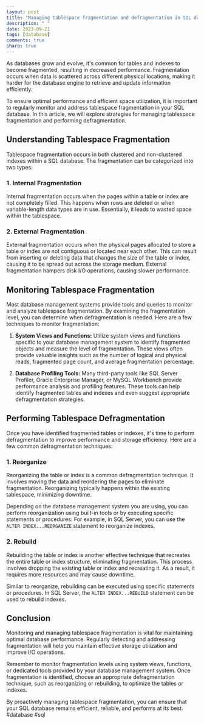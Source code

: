 ```yaml
---
layout: post
title: "Managing tablespace fragmentation and defragmentation in SQL databases"
description: " "
date: 2023-09-21
tags: [database]
comments: true
share: true
---
```


As databases grow and evolve, it's common for tables and indexes to become fragmented, resulting in decreased performance. Fragmentation occurs when data is scattered across different physical locations, making it harder for the database engine to retrieve and update information efficiently.

To ensure optimal performance and efficient space utilization, it is important to regularly monitor and address tablespace fragmentation in your SQL database. In this article, we will explore strategies for managing tablespace fragmentation and performing defragmentation.

## Understanding Tablespace Fragmentation

Tablespace fragmentation occurs in both clustered and non-clustered indexes within a SQL database. The fragmentation can be categorized into two types:

### 1. Internal Fragmentation

Internal fragmentation occurs when the pages within a table or index are not completely filled. This happens when rows are deleted or when variable-length data types are in use. Essentially, it leads to wasted space within the tablespace.

### 2. External Fragmentation

External fragmentation occurs when the physical pages allocated to store a table or index are not contiguous or located near each other. This can result from inserting or deleting data that changes the size of the table or index, causing it to be spread out across the storage medium. External fragmentation hampers disk I/O operations, causing slower performance.

## Monitoring Tablespace Fragmentation

Most database management systems provide tools and queries to monitor and analyze tablespace fragmentation. By examining the fragmentation level, you can determine when defragmentation is needed. Here are a few techniques to monitor fragmentation:

1. **System Views and Functions:** Utilize system views and functions specific to your database management system to identify fragmented objects and measure the level of fragmentation. These views often provide valuable insights such as the number of logical and physical reads, fragmented page count, and average fragmentation percentage.

2. **Database Profiling Tools:** Many third-party tools like SQL Server Profiler, Oracle Enterprise Manager, or MySQL Workbench provide performance analysis and profiling features. These tools can help identify fragmented tables and indexes and even suggest appropriate defragmentation strategies.

## Performing Tablespace Defragmentation

Once you have identified fragmented tables or indexes, it's time to perform defragmentation to improve performance and storage efficiency. Here are a few common defragmentation techniques:

### 1. Reorganize

Reorganizing the table or index is a common defragmentation technique. It involves moving the data and reordering the pages to eliminate fragmentation. Reorganizing typically happens within the existing tablespace, minimizing downtime.

Depending on the database management system you are using, you can perform reorganization using built-in tools or by executing specific statements or procedures. For example, in SQL Server, you can use the `ALTER INDEX...REORGANIZE` statement to reorganize indexes.

### 2. Rebuild

Rebuilding the table or index is another effective technique that recreates the entire table or index structure, eliminating fragmentation. This process involves dropping the existing table or index and recreating it. As a result, it requires more resources and may cause downtime.

Similar to reorganize, rebuilding can be executed using specific statements or procedures. In SQL Server, the `ALTER INDEX...REBUILD` statement can be used to rebuild indexes.

## Conclusion

Monitoring and managing tablespace fragmentation is vital for maintaining optimal database performance. Regularly detecting and addressing fragmentation will help you maintain effective storage utilization and improve I/O operations.

Remember to monitor fragmentation levels using system views, functions, or dedicated tools provided by your database management system. Once fragmentation is identified, choose an appropriate defragmentation technique, such as reorganizing or rebuilding, to optimize the tables or indexes.

By proactively managing tablespace fragmentation, you can ensure that your SQL database remains efficient, reliable, and performs at its best. #database #sql